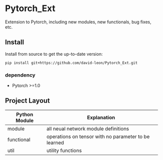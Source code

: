 # Pytorch_Ext
Extension to Pytorch, including new modules, new functionals, bug fixes, etc.


## Install
Install from source to get the up-to-date version:
```
pip install git+https://github.com/david-leon/Pytorch_Ext.git
```
### dependency
 * Pytorch >=1.0

## Project Layout
Python Module     | Explanation
----------------- | ----------------
module            | all neual network module definitions
functional        | operations on tensor with no parameter to be learned
util              | utility functions


